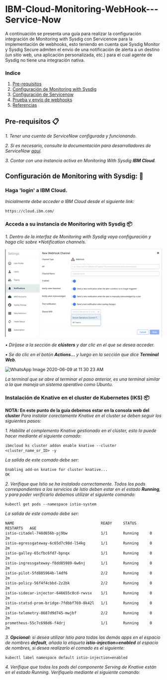 # IBM-Cloud-Monitoring-WebHook---Service-Now

A continuación se presenta una guía para realizar la configuración integración de Monitoring with Sysdig con Servicenow para la implementación de webhooks, esto teniendo en cuenta que Sysdig Monitor y Sysdig Secure admiten el envío de una notificación de alerta a un destino (un sitio web, una aplicación personalizada, etc.) para el cual agente de Sysdig no tiene una integración nativa. 

### Indice
1. [Pre-requisitos](#Pre-requisitos-)
2. [Configuración de Monitoring with Sysdig](#Configuración-de-Monitoring-with-Sysdig-)
3. [Configuración de Servicenow](#Configuración-de-Servicenow-)
4. [Prueba y envío de webhooks](#Prueba-y-envío-de-webhooks-)
5. [Referencias](#Referencias)

## Pre-requisitos 📋

_1. Tener una cuenta de ServiceNow configurada y funcionando._

_2. Si es necesario, consulte la documentación para desarrolladores de ServiceNow [aquí](https://developer.servicenow.com/dev_app.do#!/documentation?v=london)._

_3. Contar con una instancia activa en Monitoring With Sysdig **IBM Cloud**._

## Configuración de Monitoring with Sysdig: 🚀

### Haga 'login' a IBM Cloud.

_Inicialmente debe acceder a IBM Cloud desde el siguiente link:_

```
https://cloud.ibm.com/
```
### Acceda a su instancia de Monitoring with Sysdig 📦


_1.	Dentro de la interfaz de Monitoring with Sysdig vaya configuración y haga clic sobre **Notification channels*._



<p align="center">
<img width="696" alt="7" src="https://github.com/emeloibmco/IBM-Cloud-Monitoring-WebHook---Service-Now/blob/master/imagenesw/1.png">
</p>

_•	Diríjase a la sección de **clústers** y dar clic en el que se desea acceder._

_•	Se da clic en el botón **Actions...** y luego en la sección que dice **Terminal Web**._

![WhatsApp Image 2020-06-09 at 11 30 23 AM](https://user-images.githubusercontent.com/60628267/84174858-bc304700-aa44-11ea-99d7-02065ad676cc.jpeg)

 
_La terminal que se abre al terminar el paso anterior, es una terminal similar a la que maneja un sistema operativo como Ubuntu._

### Instalación de Knative en el cluster de Kubernetes (IKS) 📦

**NOTA: En este punto de la guía debemos estar en la consola web del cluster**
_Para instalar corectamente Knative en el cluster se deben seguir los siguientes pasos:_ 

_1. Habilite el complemento Knative gestionado en el clúster, esto lo puede hacer mediante el siguiente comado:_

```
ibmcloud ks cluster addon enable knative --cluster <cluster_name_or_ID> -y
```
_La salida de este comado debe ser:_

```
Enabling add-on knative for cluster knative...
OK
```

_2. Verifique que Istio se ha instalado correctamente. Todos los pods correspondientes a los servicios de Istio deben estar en el estado **Running**, y para poder verificarlo debemos utilizar el siguiente comando:_

```
kubectl get pods --namespace istio-system
```
_La salida de este comado debe ser:_

```
NAME                                       READY     STATUS      RESTARTS   AGE
istio-citadel-748d656b-pj9bw               1/1       Running     0          2m
istio-egressgateway-6c65d7c98d-l54kg       1/1       Running     0          2m
istio-galley-65cfbc6fd7-bpnqx              1/1       Running     0          2m
istio-ingressgateway-f8dd85989-6w6nj       1/1       Running     0          2m
istio-pilot-5fd885964b-l4df6               2/2       Running     0          2m
istio-policy-56f4f4cbbd-2z2bk              2/2       Running     0          2m
istio-sidecar-injector-646655c8cd-rwvsx    1/1       Running     0          2m
istio-statsd-prom-bridge-7fdbbf769-8k42l   1/1       Running     0          2m
istio-telemetry-8687d9d745-mwjbf           2/2       Running     0          2m
prometheus-55c7c698d6-f4drj                1/1       Running     0          2m
```

_3. **Opcional:** si desea utilizar Istio para todas las demás apps en el espacio de nombres **default**, añada la etiqueta **istio-injection=enabled** al espacio de nombres, si desea realizarlo el comado es el siguiente:_


```
kubectl label namespace default istio-injection=enabled
```
_4. Verifique que todos los pods del componente Serving de Knative están en el estado Running. Verifiquelo mediante el siguiente comando:_
